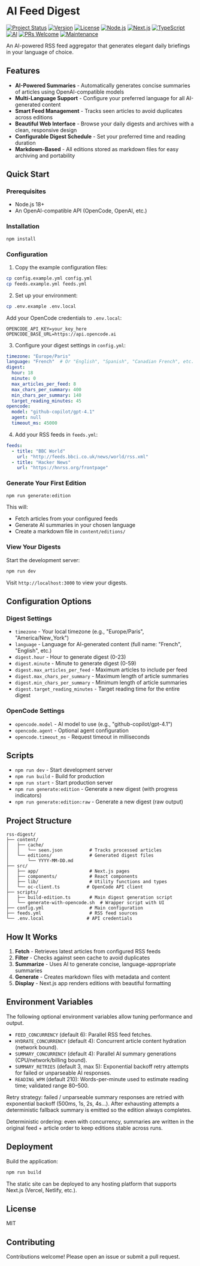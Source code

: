 # AI Feed Digest

<p align="left">
  <a href="#"><img alt="Project Status" src="https://img.shields.io/badge/status-experimental-purple" /></a>
  <a href="#"><img alt="Version" src="https://img.shields.io/badge/version-0.1.0-blue" /></a>
  <a href="LICENSE"><img alt="License" src="https://img.shields.io/badge/license-MIT-green" /></a>
  <a href="https://nodejs.org/en"><img alt="Node.js" src="https://img.shields.io/badge/node-%3E=18-43853d?logo=node.js&logoColor=white" /></a>
  <a href="https://nextjs.org"><img alt="Next.js" src="https://img.shields.io/badge/Next.js-15-black?logo=next.js" /></a>
  <a href="https://www.typescriptlang.org/"><img alt="TypeScript" src="https://img.shields.io/badge/TypeScript-5.x-3178C6?logo=typescript&logoColor=white" /></a>
  <a href="#"><img alt="AI" src="https://img.shields.io/badge/AI-OpenAI%20Compatible-ff6b00" /></a>
  <a href="https://github.com/kud/ai-feed-digest/pulls"><img alt="PRs Welcome" src="https://img.shields.io/badge/PRs-welcome-brightgreen.svg" /></a>
  <a href="#"><img alt="Maintenance" src="https://img.shields.io/badge/maintained-yes-success" /></a>
</p>

An AI-powered RSS feed aggregator that generates elegant daily briefings in your language of choice.

## Features

- **AI-Powered Summaries** - Automatically generates concise summaries of articles using OpenAI-compatible models
- **Multi-Language Support** - Configure your preferred language for all AI-generated content
- **Smart Feed Management** - Tracks seen articles to avoid duplicates across editions
- **Beautiful Web Interface** - Browse your daily digests and archives with a clean, responsive design
- **Configurable Digest Schedule** - Set your preferred time and reading duration
- **Markdown-Based** - All editions stored as markdown files for easy archiving and portability

## Quick Start

### Prerequisites

- Node.js 18+
- An OpenAI-compatible API (OpenCode, OpenAI, etc.)

### Installation

```bash
npm install
```

### Configuration

1. Copy the example configuration files:

```bash
cp config.example.yml config.yml
cp feeds.example.yml feeds.yml
```

2. Set up your environment:

```bash
cp .env.example .env.local
```

Add your OpenCode credentials to `.env.local`:

```env
OPENCODE_API_KEY=your_key_here
OPENCODE_BASE_URL=https://api.opencode.ai
```

3. Configure your digest settings in `config.yml`:

```yaml
timezone: "Europe/Paris"
language: "French"  # Or "English", "Spanish", "Canadian French", etc.
digest:
  hour: 18
  minute: 0
  max_articles_per_feed: 8
  max_chars_per_summary: 400
  min_chars_per_summary: 140
  target_reading_minutes: 45
opencode:
  model: "github-copilot/gpt-4.1"
  agent: null
  timeout_ms: 45000
```

4. Add your RSS feeds in `feeds.yml`:

```yaml
feeds:
  - title: "BBC World"
    url: "http://feeds.bbci.co.uk/news/world/rss.xml"
  - title: "Hacker News"
    url: "https://hnrss.org/frontpage"
```

### Generate Your First Edition

```bash
npm run generate:edition
```

This will:
- Fetch articles from your configured feeds
- Generate AI summaries in your chosen language
- Create a markdown file in `content/editions/`

### View Your Digests

Start the development server:

```bash
npm run dev
```

Visit `http://localhost:3000` to view your digests.

## Configuration Options

### Digest Settings

- `timezone` - Your local timezone (e.g., "Europe/Paris", "America/New_York")
- `language` - Language for AI-generated content (full name: "French", "English", etc.)
- `digest.hour` - Hour to generate digest (0-23)
- `digest.minute` - Minute to generate digest (0-59)
- `digest.max_articles_per_feed` - Maximum articles to include per feed
- `digest.max_chars_per_summary` - Maximum length of article summaries
- `digest.min_chars_per_summary` - Minimum length of article summaries
- `digest.target_reading_minutes` - Target reading time for the entire digest

### OpenCode Settings

- `opencode.model` - AI model to use (e.g., "github-copilot/gpt-4.1")
- `opencode.agent` - Optional agent configuration
- `opencode.timeout_ms` - Request timeout in milliseconds

## Scripts

- `npm run dev` - Start development server
- `npm run build` - Build for production
- `npm run start` - Start production server
- `npm run generate:edition` - Generate a new digest (with progress indicators)
- `npm run generate:edition:raw` - Generate a new digest (raw output)

## Project Structure

```
rss-digest/
├── content/
│   ├── cache/
│   │   └── seen.json          # Tracks processed articles
│   └── editions/              # Generated digest files
│       └── YYYY-MM-DD.md
├── src/
│   ├── app/                   # Next.js pages
│   ├── components/            # React components
│   ├── lib/                   # Utility functions and types
│   └── oc-client.ts          # OpenCode API client
├── scripts/
│   ├── build-edition.ts       # Main digest generation script
│   └── generate-with-opencode.sh  # Wrapper script with UI
├── config.yml                 # Main configuration
├── feeds.yml                  # RSS feed sources
└── .env.local                # API credentials
```

## How It Works

1. **Fetch** - Retrieves latest articles from configured RSS feeds
2. **Filter** - Checks against seen cache to avoid duplicates
3. **Summarize** - Uses AI to generate concise, language-appropriate summaries
4. **Generate** - Creates markdown files with metadata and content
5. **Display** - Next.js app renders editions with beautiful formatting

## Environment Variables

The following optional environment variables allow tuning performance and output.

- `FEED_CONCURRENCY` (default 6): Parallel RSS feed fetches.
- `HYDRATE_CONCURRENCY` (default 4): Concurrent article content hydration (network bound).
- `SUMMARY_CONCURRENCY` (default 4): Parallel AI summary generations (CPU/network/billing bound).
- `SUMMARY_RETRIES` (default 3, max 5): Exponential backoff retry attempts for failed or unparseable AI responses.
- `READING_WPM` (default 210): Words-per-minute used to estimate reading time; validated range 80–500.

Retry strategy: failed / unparseable summary responses are retried with exponential backoff (500ms, 1s, 2s, 4s…). After exhausting attempts a deterministic fallback summary is emitted so the edition always completes.

Deterministic ordering: even with concurrency, summaries are written in the original feed + article order to keep editions stable across runs.

## Deployment

Build the application:

```bash
npm run build
```

The static site can be deployed to any hosting platform that supports Next.js (Vercel, Netlify, etc.).

## License

MIT

## Contributing

Contributions welcome! Please open an issue or submit a pull request.
